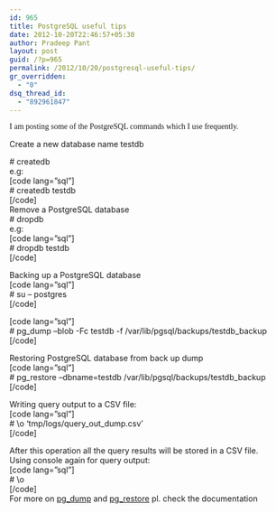 ```yaml
---
id: 965
title: PostgreSQL useful tips
date: 2012-10-20T22:46:57+05:30
author: Pradeep Pant
layout: post
guid: /?p=965
permalink: /2012/10/20/postgresql-useful-tips/
gr_overridden:
  - "0"
dsq_thread_id:
  - "892961847"
---
```

<span style="font-family: Verdana;">I am posting some of the PostgreSQL commands which I use frequently.</span>

Create a new database name testdb

\# createdb <dbname>  
e.g:  
[code lang=&#8221;sql&#8221;]  
\# createdb testdb  
[/code]  
Remove a PostgreSQL database  
\# dropdb <dbname>  
e.g:  
[code lang=&#8221;sql&#8221;]  
\# dropdb testdb  
[/code]

Backing up a PostgreSQL database  
[code lang=&#8221;sql&#8221;]  
\# su &#8211; postgres  
[/code]

[code lang=&#8221;sql&#8221;]  
\# pg\_dump &#8211;blob -Fc testdb -f /var/lib/pgsql/backups/testdb\_backup  
[/code]

Restoring PostgreSQL database from back up dump  
[code lang=&#8221;sql&#8221;]  
\# pg\_restore &#8211;dbname=testdb /var/lib/pgsql/backups/testdb\_backup  
[/code]

Writing query output to a CSV file:  
[code lang=&#8221;sql&#8221;]  
\# \o &#8216;tmp/logs/query\_out\_dump.csv&#8217;  
[/code]

After this operation all the query results will be stored in a CSV file.  
Using console again for query output:  
[code lang=&#8221;sql&#8221;]  
\# \o  
[/code]  
For more on [pg_dump](http://www.postgresql.org/docs/8.4/static/app-pgdump.html) and [pg_restore](http://www.postgresql.org/docs/8.4/static/app-pgrestore.html) pl. check the documentation
